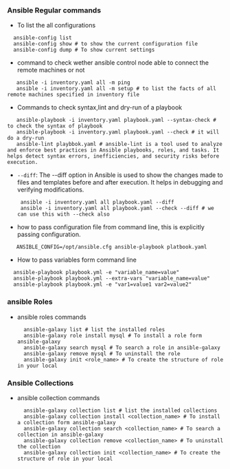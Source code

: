 ### Ansible Regular commands

* To list the all configurations
```
  ansible-config list
  ansible-config show # to show the current configuration file
  ansible-config dump # To show current settings  
```
* command to check wether ansible control node able to connect the remote machines or not
```
   ansible -i inventory.yaml all -m ping
   ansible -i inventory.yaml all -m setup # to list the facts of all remote machines specified in inventory file
```
* Commands to check syntax,lint and dry-run of a playbook
```
   ansible-playbook -i inventory.yaml playbook.yaml --syntax-check # to check the syntax of playbook
   ansible-playbook -i inventory.yaml playbook.yaml --check # it will do a dry-run
   ansible-lint playbbok.yaml # ansible-lint is a tool used to analyze and enforce best practices in Ansible playbooks, roles, and tasks. It helps detect syntax errors, inefficiencies, and security risks before execution.
```
* `--diff`: The --diff option in Ansible is used to show the changes made to files and templates before and after execution. It helps in debugging and verifying modifications.
  ```
   ansible -i inventory.yaml all playbook.yaml --diff
   ansible -i inventory.yaml all playbook.yaml --check --diff # we can use this with --check also
  ```
* how to pass configuration file from command line, this is explicitly passing configuration.
```
   ANSIBLE_CONFIG=/opt/ansible.cfg ansible-playbook platbook.yaml
```
* How to pass variables form command line
```
  ansible-playbook playbook.yml -e "variable_name=value"
  ansible-playbook playbook.yml --extra-vars "variable_name=value"
  ansible-playbook playbook.yml -e "var1=value1 var2=value2"
```
### ansible Roles
* ansible roles commands
  ```
    ansible-galaxy list # list the installed roles
    ansible-galaxy role install mysql # To install a role form ansible-galaxy
    ansible-galaxy search mysql # To search a role in ansible-galaxy
    ansible-galaxy remove mysql # To uninstall the role
    ansible-galaxy init <role_name> # To create the structure of role in your local
  
  ```
### Ansible Collections
* ansible collection commands
  ```
    ansible-galaxy collection list # list the installed collections
    ansible-galaxy collection install <collection_name> # To install a collection form ansible-galaxy
    ansible-galaxy collection search <collection_name> # To search a collection in ansible-galaxy
    ansible-galaxy collection remove <collection_name> # To uninstall the collection
    ansible-galaxy collection init <collection_name> # To create the structure of role in your local
  ```  
  
